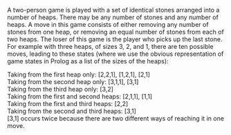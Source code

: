 A two-person game is played with a set of identical stones arranged into a number of heaps. There may be any number of stones and any number of heaps. A move in this game consists of either removing any number of stones from one heap, or removing an equal number of stones from each of two heaps. The loser of this game is the player who picks up the last stone.
For example with three heaps, of sizes 3, 2, and 1, there are ten possible moves, leading to these states (where we use the obvious representation of game states in Prolog as a list of the sizes of the heaps):

Taking from the first heap only: [2,2,1], [1,2,1], [2,1] \
Taking from the second heap only: [3,1,1], [3,1] \
Taking from the third heap only: [3,2]\
Taking from the first and second heaps: [2,1,1], [1,1] \
Taking from the first and third heaps: [2,2]\
Taking from the second and third heaps: [3,1] \
[3,1] occurs twice because there are two different ways of reaching it in one move.
